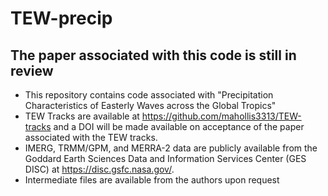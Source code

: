 # TEW-precip

## The paper associated with this code is still in review

- This repository contains code associated with "Precipitation Characteristics of Easterly Waves across the Global Tropics"
- TEW Tracks are available at https://github.com/mahollis3313/TEW-tracks and a DOI will be made available on acceptance of the paper associated with the TEW tracks.
- IMERG, TRMM/GPM, and MERRA-2 data are publicly available from the Goddard Earth Sciences Data and Information Services Center (GES DISC) at https://disc.gsfc.nasa.gov/.
- Intermediate files are available from the authors upon request
